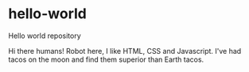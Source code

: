# hello-world
Hello world repository 

Hi there humans!
Robot here, I like HTML, CSS and Javascript.
I've had tacos on the moon and find them superior than Earth tacos.

